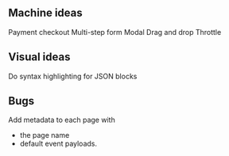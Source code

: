 ## Machine ideas

Payment checkout
Multi-step form
Modal
Drag and drop
Throttle

## Visual ideas

Do syntax highlighting for JSON blocks

## Bugs

Add metadata to each page with

- the page name
- default event payloads.
